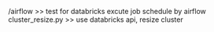 /airflow  >> test for databricks excute job schedule by airflow 
cluster_resize.py   >> use databricks api, resize cluster 